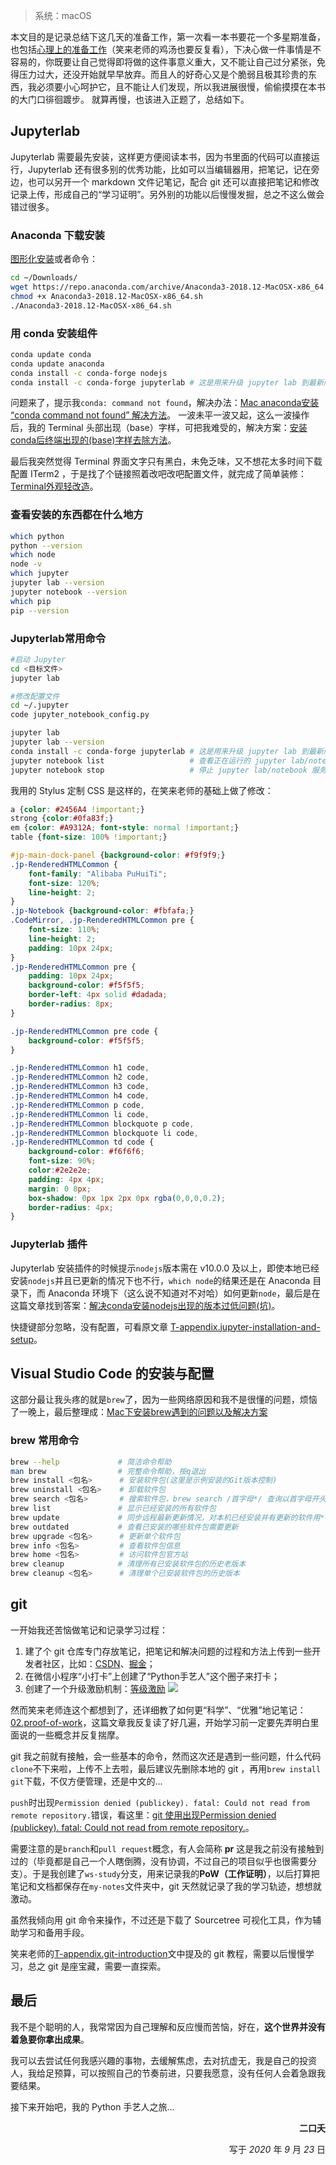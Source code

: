 >系统：macOS

本文目的是记录总结下这几天的准备工作，第一次看一本书要花一个多星期准备，也包括[心理上的准备工作](./reference-document/01.自学前的心理建设.xmind)（笑来老师的鸡汤也要反复看），下决心做一件事情是不容易的，你既要让自己觉得即将做的这件事意义重大，又不能让自己过分紧张，免得压力过大，还没开始就早早放弃。而且人的好奇心又是个脆弱且极其珍贵的东西，我必须要小心呵护它，且不能让人们发现，所以我进展很慢，偷偷摸摸在本书的大门口徘徊踱步。
就算再慢，也该进入正题了，总结如下。

## Jupyterlab
Jupyterlab 需要最先安装，这样更方便阅读本书，因为书里面的代码可以直接运行，Jupyterlab 还有很多别的优秀功能，比如可以当编辑器用，把笔记，记在旁边，也可以另开一个 markdown 文件记笔记，配合 git 还可以直接把笔记和修改记录上传，形成自己的“学习证明”。另外别的功能以后慢慢发掘，总之不这么做会错过很多。

### Anaconda 下载安装
[图形化安装](https://docs.anaconda.com/anaconda/install/)或者命令：
```bash
cd ~/Downloads/
wget https://repo.anaconda.com/archive/Anaconda3-2018.12-MacOSX-x86_64.sh
chmod +x Anaconda3-2018.12-MacOSX-x86_64.sh
./Anaconda3-2018.12-MacOSX-x86_64.sh
```


### 用 conda 安装组件
```bash
conda update conda
conda update anaconda
conda install -c conda-forge nodejs
conda install -c conda-forge jupyterlab # 这是用来升级 jupyter lab 到最新版的方法
```
问题来了，提示我`conda: command not found`，解决办法：[Mac anaconda安装 “conda command not found” 解决方法](https://blog.csdn.net/wangwangstone/article/details/105056892)。
一波未平一波又起，这么一波操作后，我的 Terminal 头部出现（base）字样，可把我难受的，解决方案：[安装conda后终端出现的(base)字样去除方法](https://blog.csdn.net/weixin_40082526/article/details/108730705)。

最后我突然觉得 Terminal 界面文字只有黑白，未免乏味，又不想花太多时间下载配置 ITerm2 ，于是找了个链接照着改吧改吧配置文件，就完成了简单装修：[Terminal外观轻改造](https://blog.csdn.net/weixin_40082526/article/details/108726135)。


### 查看安装的东西都在什么地方
```bash
which python
python --version
which node
node -v
which jupyter
jupyter lab --version
jupyter notebook --version
which pip
pip --version
```

### Jupyterlab常用命令
```bash
#启动 Jupyter
cd <目标文件>
jupyter lab

#修改配置文件
cd ~/.jupyter
code jupyter_notebook_config.py

jupyter lab
jupyter lab --version
conda install -c conda-forge jupyterlab # 这是用来升级 jupyter lab 到最新版的方法
jupyter notebook list                   # 查看正在运行的 jupyter lab/notebook
jupyter notebook stop                   # 停止 jupyter lab/notebook 服务
```
我用的 Stylus 定制 CSS 是这样的，在笑来老师的基础上做了修改：
```css
a {color: #2456A4 !important;}
strong {color:#0fa83f;}
em {color: #A9312A; font-style: normal !important;}
table {font-size: 100% !important;}

#jp-main-dock-panel {background-color: #f9f9f9;}
.jp-RenderedHTMLCommon {
    font-family: "Alibaba PuHuiTi"; 
    font-size: 120%;
    line-height: 2;
}
.jp-Notebook {background-color: #fbfafa;}
.CodeMirror, .jp-RenderedHTMLCommon pre {
    font-size: 110%;
    line-height: 2;
    padding: 10px 24px;
}
.jp-RenderedHTMLCommon pre {
    padding: 10px 24px;
    background-color: #f5f5f5;
    border-left: 4px solid #dadada;
    border-radius: 8px;
}

.jp-RenderedHTMLCommon pre code {
    background-color: #f5f5f5;
}

.jp-RenderedHTMLCommon h1 code,
.jp-RenderedHTMLCommon h2 code,
.jp-RenderedHTMLCommon h3 code,
.jp-RenderedHTMLCommon h4 code,
.jp-RenderedHTMLCommon p code,
.jp-RenderedHTMLCommon li code,
.jp-RenderedHTMLCommon blockquote p code,
.jp-RenderedHTMLCommon blockquote li code,
.jp-RenderedHTMLCommon td code {
    background-color: #f6f6f6;
    font-size: 90%;
    color:#2e2e2e;
    padding: 4px 4px;
    margin: 0 8px;
    box-shadow: 0px 1px 2px 0px rgba(0,0,0,0.2);
    border-radius: 4px;
}
```
### Jupyterlab 插件
Jupyterlab 安装插件的时候提示`nodejs`版本需在 v10.0.0 及以上，即使本地已经安装`nodejs`并且已更新的情况下也不行，`which node`的结果还是在 Anaconda 目录下，而 Anaconda 环境下（这么说不知道对不对哈）如何更新`node`，最后是在这篇文章找到答案：[解决conda安装nodejs出现的版本过低问题(坑)](https://blog.csdn.net/Geoffrey_Zflyee/article/details/107904583)。

快捷键部分忽略，没有配置，可看原文章 [T-appendix.jupyter-installation-and-setup](../T-appendix.jupyter-installation-and-setup.ipynb)。

## Visual Studio Code 的安装与配置
这部分最让我头疼的就是`brew`了，因为一些网络原因和我不是很懂的问题，烦恼了一晚上，最后整理成：[Mac下安装brew遇到的问题以及解决方案](https://blog.csdn.net/weixin_40082526/article/details/108665275)

### brew 常用命令
```bash
brew --help             # 简洁命令帮助                                   
man brew                # 完整命令帮助，按q退出
brew install <包名>      # 安装软件包(这里是示例安装的Git版本控制)
brew uninstall <包名>    # 卸载软件包
brew search <包名>       # 搜索软件包，brew search /首字母*/ 查询以首字母开头的包
brew list               # 显示已经安装的所有软件包
brew update             # 同步远程最新更新情况，对本机已经安装并有更新的软件用*标明
brew outdated           # 查看已安装的哪些软件包需要更新
brew upgrade <包名>      # 更新单个软件包
brew info <包名>         # 查看软件包信息
brew home <包名>         # 访问软件包官方站
brew cleanup            # 清理所有已安装软件包的历史老版本
brew cleanup <包名>      # 清理单个已安装软件包的历史版本
```


## git
一开始我还苦恼做笔记和记录学习过程：
1. 建了个 git 仓库专门存放笔记，把笔记和解决问题的过程和方法上传到一些开发者社区，比如：[CSDN](https://blog.csdn.net/weixin_40082526)、[掘金](https://juejin.im/user/1926000099480967)；
2. 在微信小程序“小打卡”上创建了“Python手艺人”这个圈子来打卡；
3. 创建了一个升级激励机制：[等级激励](./reference-document/02.等级激励.numbers)
    ![](https://tva1.sinaimg.cn/large/007S8ZIlly1gj0yr53iuhj30yq0ngq85.jpg)
    

然而笑来老师连这个都想到了，还详细教了如何更“科学”、“优雅”地记笔记：[02.proof-of-work](../02.proof-of-work.ipynb)，这篇文章我反复读了好几遍，开始学习前一定要先弄明白里面说的一些概念并反复揣摩。

git 我之前就有接触，会一些基本的命令，然而这次还是遇到一些问题，什么代码`clone`不下来啦，上传不上去啦，最后建议先删除本地的 git ，再用`brew install git`下载，不仅方便管理，还是中文的...

`push`时出现`Permission denied (publickey). fatal: Could not read from remote repository.`错误，看这里：[git 使用出现Permission denied (publickey). fatal: Could not read from remote repository.](https://blog.csdn.net/YanceChen2013/article/details/82218356)。

需要注意的是`branch`和`pull request`概念，有人会简称 **pr** 这是我之前没有接触到过的（毕竟都是自己一个人瞎倒腾，没有协调，不过自己的项目似乎也很需要分支）。于是我创建了`ws-study`分支，用来记录我的**PoW（工作证明）**，以后打算把笔记和文档都保存在`my-notes`文件夹中，git 天然就记录了我的学习轨迹，想想就激动。

虽然我倾向用 git 命令来操作，不过还是下载了 Sourcetree 可视化工具，作为辅助学习和备用手段。

笑来老师的[T-appendix.git-introduction](../T-appendix.git-introduction.ipynb)文中提及的 git 教程，需要以后慢慢学习，总之 git 是座宝藏，需要一直探索。

## 最后
我不是个聪明的人，我常常因为自己理解和反应慢而苦恼，好在，**这个世界并没有着急要你拿出成果**。

我可以去尝试任何我感兴趣的事物，去缓解焦虑，去对抗虚无，我是自己的投资人，我给足预算，可以按照自己的节奏前进，只要我愿意，没有任何人会着急跟我要结果。

接下来开始吧，我的 Python 手艺人之旅...

<p style="text-align: right"><strong>二口夭</strong></p>
<p style="text-align: right">写于 <em>2020</em> 年 <em>9</em> 月 <em>23</em> 日</p>



